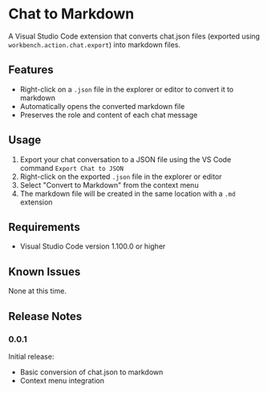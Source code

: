 # Chat to Markdown

A Visual Studio Code extension that converts chat.json files (exported using `workbench.action.chat.export`) into markdown files.

## Features

- Right-click on a `.json` file in the explorer or editor to convert it to markdown
- Automatically opens the converted markdown file
- Preserves the role and content of each chat message

## Usage

1. Export your chat conversation to a JSON file using the VS Code command `Export Chat to JSON`
2. Right-click on the exported `.json` file in the explorer or editor
3. Select "Convert to Markdown" from the context menu
4. The markdown file will be created in the same location with a `.md` extension

## Requirements

- Visual Studio Code version 1.100.0 or higher

## Known Issues

None at this time.

## Release Notes

### 0.0.1

Initial release:
- Basic conversion of chat.json to markdown
- Context menu integration
